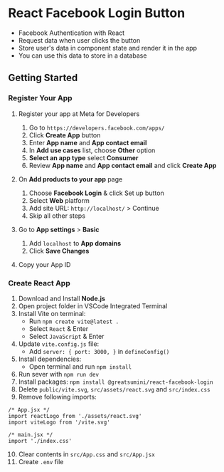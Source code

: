 # React Facebook Login Button

- Facebook Authentication with React
- Request data when user clicks the button 
- Store user's data in component state and render it in the app
- You can use this data to store in a database

## Getting Started

### Register Your App

1. Register your app at Meta for Developers
    1. Go to `https://developers.facebook.com/apps/`
    2. Click **Create App** button
    3. Enter **App name** and **App contact email**
    4. In **Add use cases** list, choose **Other** option
    5. **Select an app type** select **Consumer**
    6. Review  **App name** and **App contact email** and click **Create App**

2. On **Add products to your app** page
    1. Choose **Facebook Login** & click Set up button
    2. Select **Web** platform
    3. Add site URL: `http://localhost/` > Continue
    4. Skip all other steps

3. Go to **App settings** > **Basic**
    1. Add `localhost` to **App domains**
    2. Click **Save Changes**

4. Copy your App ID


### Create React App

1. Download and Install **Node.js**
2. Open project folder in VSCode Integrated Terminal
3. Install Vite on terminal:
    - Run `npm create vite@latest .`
    - Select `React` & Enter
    - Select `JavaScript` & Enter
4. Update `vite.config.js` file:
    - Add `server: { port: 3000, }` in `defineConfig()`
5. Install dependencies:
    - Open terminal and run `npm install`
6. Run sever with `npm run dev`
7. Install packages: `npm install @greatsumini/react-facebook-login`
8. Delete `public/vite.svg`, `src/assets/react.svg` and `src/index.css`
9. Remove following imports:
```
/* App.jsx */
import reactLogo from './assets/react.svg'
import viteLogo from '/vite.svg'

/* main.jsx */
import './index.css'
```
10. Clear contents in `src/App.css` and `src/App.jsx`
11. Create `.env` file